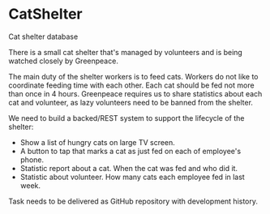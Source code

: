 # CatShelter
Cat shelter database

There is a small cat shelter that's managed by volunteers and is being watched closely by Greenpeace.

The main duty of the shelter workers is to feed cats. 
Workers do not like to coordinate feeding time with each other.
Each cat should be fed not more than once in 4 hours.
Greenpeace requires us to share statistics about each cat and volunteer,
as lazy volunteers need to be banned from the shelter.

We need to build a backed/REST system to support the lifecycle of the shelter:
- Show a list of hungry cats on large TV screen.
- A button to tap that marks a cat as just fed on each of employee's phone.
- Statistic report about a cat. When the cat was fed and who did it.
- Statistic about volunteer. How many cats each employee fed in last week.

Task needs to be delivered as GitHub repository with development history.
